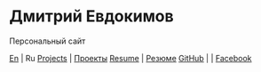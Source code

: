 # Дмитрий Евдокимов

Персональный сайт

[En](en "English language (по-английски)") | Ru
[Projects](projects-en) | [Проекты](projects)
[Resume](resume-en)     | [Резюме](resume)
[GitHub](github)        |
                        | [Facebook](https://www.facebook.com/dmitrii.evdokimov)
